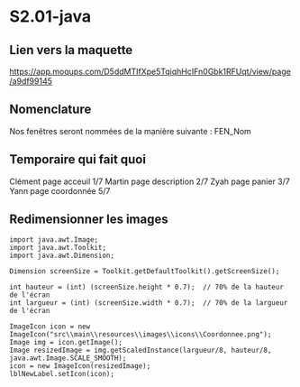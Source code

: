 # S2.01-java

## Lien vers la maquette
https://app.moqups.com/D5ddMTIfXpe5TqiqhHcIFn0Gbk1RFUqt/view/page/a9df99145

## Nomenclature
Nos fenêtres seront nommées de la manière suivante :
FEN_Nom

## Temporaire qui fait quoi
Clément page acceuil 1/7
Martin page description 2/7
Zyah page panier 3/7
Yann page coordonnée 5/7

## Redimensionner les images
    import java.awt.Image;
    import java.awt.Toolkit;
    import java.awt.Dimension;
    
    Dimension screenSize = Toolkit.getDefaultToolkit().getScreenSize();

    int hauteur = (int) (screenSize.height * 0.7);  // 70% de la hauteur de l'écran	    
    int largueur = (int) (screenSize.width * 0.7);  // 70% de la largueur de l'écran
	
    ImageIcon icon = new ImageIcon("src\\main\\resources\\images\\icons\\Coordonnee.png");
    Image img = icon.getImage();
    Image resizedImage = img.getScaledInstance(largueur/8, hauteur/8,  java.awt.Image.SCALE_SMOOTH);  
    icon = new ImageIcon(resizedImage);
    lblNewLabel.setIcon(icon);